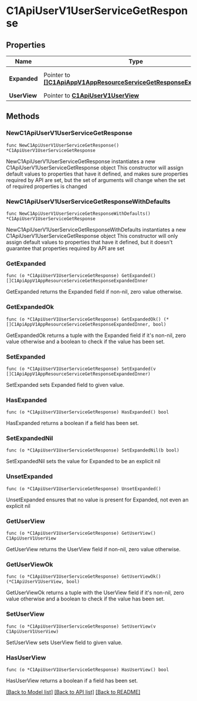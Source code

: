 # C1ApiUserV1UserServiceGetResponse

## Properties

Name | Type | Description | Notes
------------ | ------------- | ------------- | -------------
**Expanded** | Pointer to [**[]C1ApiAppV1AppResourceServiceGetResponseExpandedInner**](C1ApiAppV1AppResourceServiceGetResponseExpandedInner.md) | The expanded field. | [optional] 
**UserView** | Pointer to [**C1ApiUserV1UserView**](C1ApiUserV1UserView.md) |  | [optional] 

## Methods

### NewC1ApiUserV1UserServiceGetResponse

`func NewC1ApiUserV1UserServiceGetResponse() *C1ApiUserV1UserServiceGetResponse`

NewC1ApiUserV1UserServiceGetResponse instantiates a new C1ApiUserV1UserServiceGetResponse object
This constructor will assign default values to properties that have it defined,
and makes sure properties required by API are set, but the set of arguments
will change when the set of required properties is changed

### NewC1ApiUserV1UserServiceGetResponseWithDefaults

`func NewC1ApiUserV1UserServiceGetResponseWithDefaults() *C1ApiUserV1UserServiceGetResponse`

NewC1ApiUserV1UserServiceGetResponseWithDefaults instantiates a new C1ApiUserV1UserServiceGetResponse object
This constructor will only assign default values to properties that have it defined,
but it doesn't guarantee that properties required by API are set

### GetExpanded

`func (o *C1ApiUserV1UserServiceGetResponse) GetExpanded() []C1ApiAppV1AppResourceServiceGetResponseExpandedInner`

GetExpanded returns the Expanded field if non-nil, zero value otherwise.

### GetExpandedOk

`func (o *C1ApiUserV1UserServiceGetResponse) GetExpandedOk() (*[]C1ApiAppV1AppResourceServiceGetResponseExpandedInner, bool)`

GetExpandedOk returns a tuple with the Expanded field if it's non-nil, zero value otherwise
and a boolean to check if the value has been set.

### SetExpanded

`func (o *C1ApiUserV1UserServiceGetResponse) SetExpanded(v []C1ApiAppV1AppResourceServiceGetResponseExpandedInner)`

SetExpanded sets Expanded field to given value.

### HasExpanded

`func (o *C1ApiUserV1UserServiceGetResponse) HasExpanded() bool`

HasExpanded returns a boolean if a field has been set.

### SetExpandedNil

`func (o *C1ApiUserV1UserServiceGetResponse) SetExpandedNil(b bool)`

 SetExpandedNil sets the value for Expanded to be an explicit nil

### UnsetExpanded
`func (o *C1ApiUserV1UserServiceGetResponse) UnsetExpanded()`

UnsetExpanded ensures that no value is present for Expanded, not even an explicit nil
### GetUserView

`func (o *C1ApiUserV1UserServiceGetResponse) GetUserView() C1ApiUserV1UserView`

GetUserView returns the UserView field if non-nil, zero value otherwise.

### GetUserViewOk

`func (o *C1ApiUserV1UserServiceGetResponse) GetUserViewOk() (*C1ApiUserV1UserView, bool)`

GetUserViewOk returns a tuple with the UserView field if it's non-nil, zero value otherwise
and a boolean to check if the value has been set.

### SetUserView

`func (o *C1ApiUserV1UserServiceGetResponse) SetUserView(v C1ApiUserV1UserView)`

SetUserView sets UserView field to given value.

### HasUserView

`func (o *C1ApiUserV1UserServiceGetResponse) HasUserView() bool`

HasUserView returns a boolean if a field has been set.


[[Back to Model list]](../README.md#documentation-for-models) [[Back to API list]](../README.md#documentation-for-api-endpoints) [[Back to README]](../README.md)



